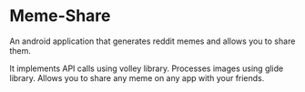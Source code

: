 # Meme-Share

An android application that generates reddit memes and allows you to share them.

It implements API calls using volley library.
Processes images using glide library.
Allows you to share any meme on any app with your friends.
